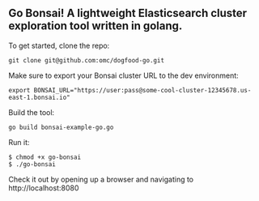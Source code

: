 ## Go Bonsai! A lightweight Elasticsearch cluster exploration tool written in golang.

To get started, clone the repo:

```
git clone git@github.com:omc/dogfood-go.git
```

Make sure to export your Bonsai cluster URL to the dev environment:

```
export BONSAI_URL="https://user:pass@some-cool-cluster-12345678.us-east-1.bonsai.io"
```

Build the tool:

```
go build bonsai-example-go.go
```

Run it:

```
$ chmod +x go-bonsai
$ ./go-bonsai
```

Check it out by opening up a browser and navigating to http://localhost:8080
